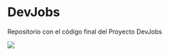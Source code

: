 # DevJobs
Repositorio con el código final del Proyecto DevJobs 

<a href="https://codigoconjuan.com">
    <img src="https://github.com/juanpablogdl/DevJobs/blob/master/banner.jpg">
</a>

